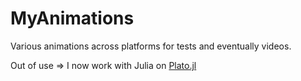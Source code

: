 # MyAnimations

Various animations across platforms for tests and eventually videos.

Out of use => I now work with Julia on [Plato.jl](https://github.com/chemicalfiend/Plato.jl)

